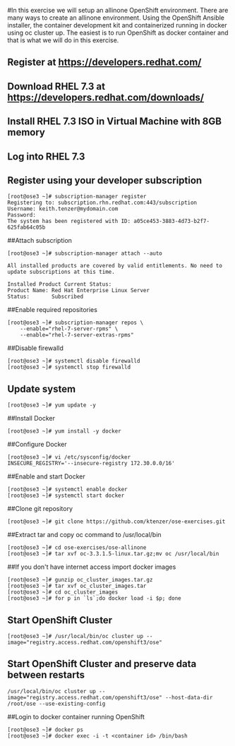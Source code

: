 #In this exercise we will setup an allinone OpenShift environment. There are many ways to create an allinone environment. Using the OpenShift Ansible installer, the container development kit and containerized running in docker using oc cluster up. The easiest is to run OpenShift as docker container and that is what we will do in this exercise.

## Register at https://developers.redhat.com/
## Download RHEL 7.3 at https://developers.redhat.com/downloads/
## Install RHEL 7.3 ISO in Virtual Machine with 8GB memory
## Log into RHEL 7.3
## Register using your developer subscription
```
[root@ose3 ~]# subscription-manager register
Registering to: subscription.rhn.redhat.com:443/subscription
Username: keith.tenzer@mydomain.com
Password: 
The system has been registered with ID: a05ce453-3883-4d73-b2f7-625fab64c05b
```
##Attach subscription
```
[root@ose3 ~]# subscription-manager attach --auto

All installed products are covered by valid entitlements. No need to update subscriptions at this time.

Installed Product Current Status:
Product Name: Red Hat Enterprise Linux Server
Status:       Subscribed
```
##Enable required repositories
```
[root@ose3 ~]# subscription-manager repos \
    --enable="rhel-7-server-rpms" \
    --enable="rhel-7-server-extras-rpms"
```
##Disable firewalld
```
[root@ose3 ~]# systemctl disable firewalld
[root@ose3 ~]# systemctl stop firewalld
```
## Update system
```
[root@ose3 ~]# yum update -y
```
##Install Docker
```
[root@ose3 ~]# yum install -y docker
```
##Configure Docker
```
[root@ose3 ~]# vi /etc/sysconfig/docker
INSECURE_REGISTRY='--insecure-registry 172.30.0.0/16'
```
##Enable and start Docker
```
[root@ose3 ~]# systemctl enable docker
[root@ose3 ~]# systemctl start docker
```
##Clone git repository
```
[root@ose3 ~]# git clone https://github.com/ktenzer/ose-exercises.git
```
##Extract tar and copy oc command to /usr/local/bin
```
[root@ose3 ~]# cd ose-exercises/ose-allinone
[root@ose3 ~]# tar xvf oc-3.3.1.5-linux.tar.gz;mv oc /usr/local/bin
```
##If you don't have internet access import docker images
```
[root@ose3 ~]# gunzip oc_cluster_images.tar.gz
[root@ose3 ~]# tar xvf oc_cluster_images.tar 
[root@ose3 ~]# cd oc_cluster_images
[root@ose3 ~]# for p in `ls`;do docker load -i $p; done
```
## Start OpenShift Cluster
```
[root@ose3 ~]# /usr/local/bin/oc cluster up --image="registry.access.redhat.com/openshift3/ose"
```
## Start OpenShift Cluster and preserve data between restarts
```
/usr/local/bin/oc cluster up --image="registry.access.redhat.com/openshift3/ose" --host-data-dir /root/ose --use-existing-config
```
##Login to docker container running OpenShift
```
[root@ose3 ~]# docker ps
[root@ose3 ~]# docker exec -i -t <container id> /bin/bash
```

